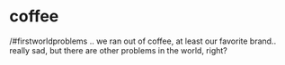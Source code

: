 # coffee

/#firstworldproblems .. we ran out of coffee, at least our favorite brand.. really sad, but there are other problems in the world, right?